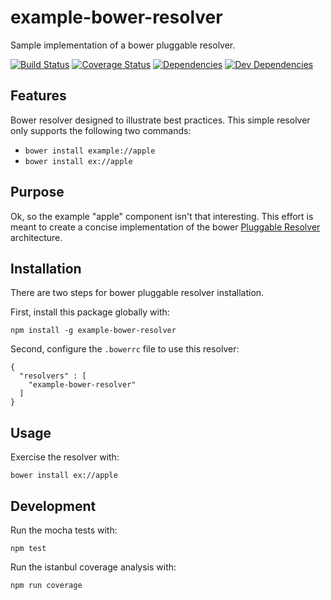 # example-bower-resolver
Sample implementation of a bower pluggable resolver.

[![Build Status](https://travis-ci.org/evanjbowling/example-bower-resolver.svg?branch=master)](https://travis-ci.org/evanjbowling/example-bower-resolver) [![Coverage Status](https://coveralls.io/repos/github/evanjbowling/example-bower-resolver/badge.svg?branch=master)](https://coveralls.io/github/evanjbowling/example-bower-resolver?branch=master) [![Dependencies](https://david-dm.org/evanjbowling/example-bower-resolver.svg)](https://david-dm.org/evanjbowling/example-bower-resolver) [![Dev Dependencies](https://img.shields.io/david/dev/evanjbowling/example-bower-resolver.svg)](https://img.shields.io/david/dev/evanjbowling/example-bower-resolver)


## Features
Bower resolver designed to illustrate best practices. This simple resolver only supports
the following two commands:

  * `bower install example://apple`
  * `bower install ex://apple`

## Purpose
Ok, so the example "apple" component isn't that interesting. This effort is meant
to create a concise implementation of the bower [Pluggable Resolver](http://bower.io/docs/pluggable-resolvers/)
 architecture.

## Installation
There are two steps for bower pluggable resolver installation.

First, install this package globally with:

    npm install -g example-bower-resolver

Second, configure the `.bowerrc` file to use this resolver:

    {
      "resolvers" : [
        "example-bower-resolver"
      ]
    }

## Usage
Exercise the resolver with:

    bower install ex://apple

## Development
Run the mocha tests with:

	npm test

Run the istanbul coverage analysis with:

	npm run coverage

